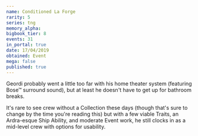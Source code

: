 ```yaml
---
name: Conditioned La Forge
rarity: 5
series: tng
memory_alpha:
bigbook_tier: 8
events: 31
in_portal: true
date: 17/04/2019
obtained: Event
mega: false
published: true
---
```


Geordi probably went a little too far with his home theater system (featuring Bose™ surround sound), but at least he doesn't have to get up for bathroom breaks.

It's rare to see crew without a Collection these days (though that's sure to change by the time you're reading this) but with a few viable Traits, an Ardra-esque Ship Ability, and moderate Event work, he still clocks in as a mid-level crew with options for usability.
